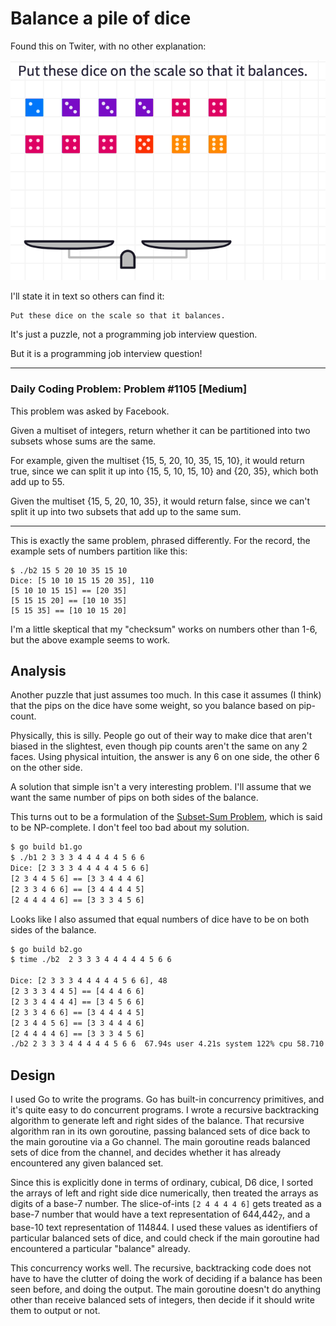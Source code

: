 # Balance a pile of dice

Found this on Twiter, with no other explanation:

![problem statement](20210913_081110.jpg?raw=true)

I'll state it in text so others can find it:

```
Put these dice on the scale so that it balances.
```

It's just a puzzle, not a programming job interview question.

But it is a programming job interview question!

---

### Daily Coding Problem: Problem #1105 [Medium]

This problem was asked by Facebook.

Given a multiset of integers,
return whether it can be partitioned into two subsets whose sums are the same.

For example,
given the multiset {15, 5, 20, 10, 35, 15, 10}, it would return true,
since we can split it up into {15, 5, 10, 15, 10} and {20, 35},
which both add up to 55.

Given the multiset {15, 5, 20, 10, 35}, it would return false,
since we can't split it up into two subsets that add up to the same sum.

---

This is exactly the same problem, phrased differently.
For the record, the example sets of numbers partition like this:

```
$ ./b2 15 5 20 10 35 15 10
Dice: [5 10 10 15 15 20 35], 110
[5 10 10 15 15] == [20 35]
[5 15 15 20] == [10 10 35]
[5 15 35] == [10 10 15 20]
```

I'm a little skeptical that my "checksum" works on numbers other than 1-6,
but the above example seems to work.

## Analysis

Another puzzle that just assumes too much.
In this case it assumes (I think) that the pips on the dice have some weight,
so you balance based on pip-count.

Physically, this is silly.
People go out of their way to make dice that aren't biased in the slightest,
even though pip counts aren't the same on any 2 faces.
Using physical intuition, the answer is any 6 on one side, the other 6 on the other side.

A solution that simple isn't a very interesting problem.
I'll assume that we want the same number of pips on both sides of the balance.

This turns out to be a formulation of the [Subset-Sum Problem](https://en.wikipedia.org/wiki/Subset_sum_problem),
which is said to be NP-complete.
I don't feel too bad about my solution.

```sh
$ go build b1.go
$ ./b1 2 3 3 3 4 4 4 4 4 5 6 6 
Dice: [2 3 3 3 4 4 4 4 4 5 6 6]
[2 3 4 4 5 6] == [3 3 4 4 4 6]
[2 3 3 4 6 6] == [3 4 4 4 4 5]
[2 4 4 4 4 6] == [3 3 3 4 5 6]
```

Looks like I also assumed that equal numbers of dice
have to be on both sides of the balance.

```sh
$ go build b2.go
$ time ./b2  2 3 3 3 4 4 4 4 4 5 6 6

Dice: [2 3 3 3 4 4 4 4 4 5 6 6], 48
[2 3 3 3 4 4 5] == [4 4 4 6 6]
[2 3 3 4 4 4 4] == [3 4 5 6 6]
[2 3 3 4 6 6] == [3 4 4 4 4 5]
[2 3 4 4 5 6] == [3 3 4 4 4 6]
[2 4 4 4 4 6] == [3 3 3 4 5 6]
./b2 2 3 3 3 4 4 4 4 4 5 6 6  67.94s user 4.21s system 122% cpu 58.710 total
```

## Design

I used Go to write the programs.
Go has built-in concurrency primitives,
and it's quite easy to do concurrent programs.
I wrote a recursive backtracking algorithm to generate
left and right sides of the balance.
That recursive algorithm ran in its own goroutine,
passing balanced sets of dice back to the main goroutine via a Go channel.
The main goroutine reads balanced sets of dice from the channel,
and decides whether it has already encountered any given balanced set.

Since this is explicitly done in terms of ordinary, cubical, D6 dice,
I sorted the arrays of left and right side dice numerically,
then treated the arrays as digits of a base-7 number.
The slice-of-ints `[2 4 4 4 4 6]` gets treated as a base-7 number
that would have a text representation of 644,442<sub>7</sub>,
and a base-10 text representation of 114844.
I used these values as identifiers of particular balanced sets of dice,
and could check if the main goroutine had encountered a particular "balance" already.

This concurrency works well.
The recursive, backtracking code does not have to have the clutter of doing the
work of deciding if a balance has been seen before, and doing the output.
The main goroutine doesn't do anything other than receive balanced sets of integers,
then decide if it should write them to output or not.
